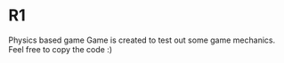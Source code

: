 # R1
Physics based game
Game is created to test out some game mechanics. Feel free to copy the code :)
